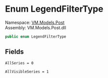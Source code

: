 # <a id="VM_Models_Post_LegendFilterType"></a> Enum LegendFilterType

Namespace: [VM.Models.Post](VM.Models.Post.md)  
Assembly: VM.Models.Post.dll  

```csharp
public enum LegendFilterType
```

## Fields

`AllSeries = 0` 

`AllVisibleSeries = 1` 

